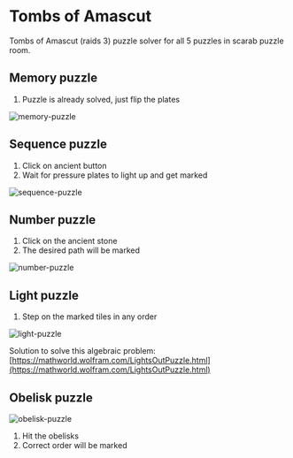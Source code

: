 # Tombs of Amascut

Tombs of Amascut (raids 3) puzzle solver for all 5 puzzles in scarab puzzle room.

## Memory puzzle

1. Puzzle is already solved, just flip the plates

![memory-puzzle](https://i.imgur.com/0wpQ7Mv.png)

## Sequence puzzle

1. Click on ancient button
2. Wait for pressure plates to light up and get marked

![sequence-puzzle](https://i.imgur.com/bltmlg0.png)

## Number puzzle

1. Click on the ancient stone
2. The desired path will be marked

![number-puzzle](https://i.imgur.com/SAuciwx.png)

## Light puzzle

1. Step on the marked tiles in any order

![light-puzzle](https://i.imgur.com/8VAOXpN.png)

Solution to solve this algebraic problem: [https://mathworld.wolfram.com/LightsOutPuzzle.html](https://mathworld.wolfram.com/LightsOutPuzzle.html)

## Obelisk puzzle

![obelisk-puzzle](https://i.imgur.com/RxBlNu0.png)

1. Hit the obelisks
2. Correct order will be marked

